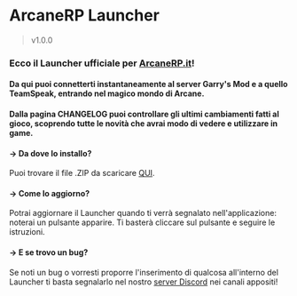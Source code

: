 # ArcaneRP Launcher
> v1.0.0
### Ecco il Launcher ufficiale per [ArcaneRP.it](https://arcanerp.it)!

#### Da qui puoi connetterti instantaneamente al server Garry's Mod e a quello TeamSpeak, entrando nel magico mondo di Arcane. 
#### Dalla pagina CHANGELOG puoi controllare gli ultimi cambiamenti fatti al gioco, scoprendo tutte le novità che avrai modo di vedere e utilizzare in game.
#### → Da dove lo installo? 
Puoi trovare il file .ZIP da scaricare [QUI](https://github.com/ArcaneRP/arcanerplauncher/releases/latest).
#### → Come lo aggiorno? 
Potrai aggiornare il Launcher quando ti verrà segnalato nell'applicazione: noterai un pulsante apparire. Ti basterà cliccare sul pulsante e seguire le istruzioni.
#### → E se trovo un bug?
Se noti un bug o vorresti proporre l'inserimento di qualcosa all'interno del Launcher ti basta segnalarlo nel nostro [server Discord](https://discord.gg/arcaneroleplay) nei canali appositi!
